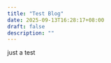 ```yaml
---
title: "Test Blog"
date: 2025-09-13T16:28:17+08:00
draft: false
description: ""
---
```


just a test
